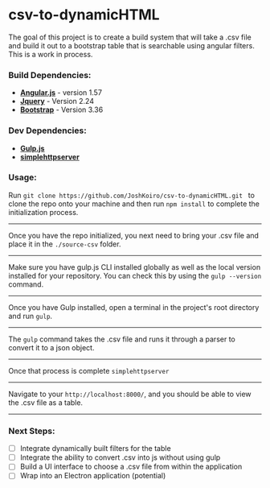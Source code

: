 # csv-to-dynamicHTML

The goal of this project is to create a build system that will take a .csv file and build it out to a bootstrap table that is searchable using angular filters. This is a work in process.

### Build Dependencies:

- **[Angular.js](https://angularjs.org/)** - version 1.57
- **[Jquery](https://jquery.com/)** - Version 2.24
- **[Bootstrap](http://getbootstrap.com/)** - Version 3.36

### Dev Dependencies:

- **[Gulp.js](http://gulpjs.com/)**
- **[simplehttpserver](https://www.npmjs.com/package/simplehttpserver)**

### Usage:

Run `git clone https://github.com/JoshKoiro/csv-to-dynamicHTML.git ` to clone the repo onto your machine and then run `npm install` to complete the initialization process.

---

Once you have the repo initialized, you next need to bring your .csv file and place it in the `./source-csv` folder.

- - -


Make sure you have gulp.js CLI installed globally as well as the local version installed for your repository. You can check this by using the `gulp --version` command.

- - -

Once you have Gulp installed, open a terminal in the project's root directory and run `gulp`.

- - -


The `gulp` command takes the .csv file and runs it through a parser to convert it to a json object.

- - -

Once that process is complete `simplehttpserver`

- - -


Navigate to your `http://localhost:8000/`, and you should be able to view the .csv file as a table.


- - -

### Next Steps:


- [ ] Integrate dynamically built filters for the table
- [ ] Integrate the ability to convert .csv into js without using gulp
- [ ] Build a UI interface to choose a .csv file from within the application
- [ ] Wrap into an Electron application (potential)
